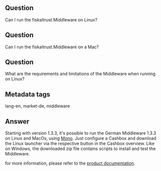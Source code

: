 ## Question
Can I run the fiskaltrust.Middleware on Linux?

## Question

Can I run the fiskaltrust.Middleware on a Mac?

## Question
What are the requirements and limitations of the Middleware when running on Linux?

## Metadata tags
lang-en, market-de, middleware

## Answer
Starting with version 1.3.3, it's possible to run the German Middleware 1.3.3 on Linux and MacOs, using [Mono](https://www.mono-project.com/). Just configure a Cashbox and download the Linux launcher via the respective button in the Cashbox overview. Like on Windows, the downloaded zip file contains scripts to install and test the Middleware.

for more information, please refer to the [product documentation](https://github.com/fiskaltrust/productdescription-de-doc/blob/master/product-service-description/compliance-as-a-service/produkte/4445-0003-lokal-installierte-middleware.md).

